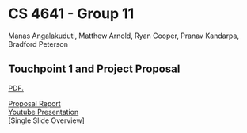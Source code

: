 # CS 4641 - Group 11

Manas Angalakuduti, Matthew Arnold, Ryan Cooper,  Pranav Kandarpa, Bradford Peterson

## Touchpoint 1 and Project Proposal

<a href="matthewa1999.github.io/Group11_CS4641/Resources/ProjectProposalDraft.pdf" target="_blank">PDF.</a>

[Proposal Report](https://github.com/Matthewa1999/Group11_CS4641/blob/main/Resources/ProjectProposalDraft.pdf)  
[Youtube Presentation](https://www.youtube.com/watch?v=RopPKB7D7qI)  
[Single Slide Overview]  
